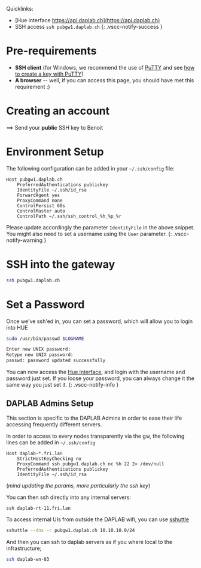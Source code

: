 
Quicklinks:<br/>
- [Hue interface https://api.daplab.ch](https://api.daplab.ch)<br/>
- SSH access `ssh pubgw1.daplab.ch`
{: .vscc-notify-success }


# Pre-requirements

* **SSH client** (for Windows, we recommend the use of [PuTTY](http://www.chiark.greenend.org.uk/~sgtatham/putty/download.html)
  and see [how to create a key with PuTTY](https://www.digitalocean.com/community/tutorials/how-to-use-ssh-keys-with-putty-on-digitalocean-droplets-windows-users))
* **A browser** -- well, if you can access this page, you should have met this requirement :)

# Creating an account

 ==> Send your **public** SSH key to Benoit

# Environment Setup

The following configuration can be added in your `~/.ssh/config` file:

```
Host pubgw1.daplab.ch
    PreferredAuthentications publickey
    IdentityFile ~/.ssh/id_rsa
    ForwardAgent yes
    ProxyCommand none
    ControlPersist 60s
    ControlMaster auto
    ControlPath ~/.ssh/ssh_control_%h_%p_%r
```

Please update accordingly the parameter `IdentityFile` in the above snippet. You might
also need to set a username using the `User` parameter.
{: .vscc-notify-warning }


# SSH into the gateway

```bash
ssh pubgw1.daplab.ch
```

# Set a Password

Once we've ssh'ed in, you can set a password, which will allow you to login into HUE

```bash
sudo /usr/bin/passwd $LOGNAME

Enter new UNIX password:
Retype new UNIX password:
passwd: password updated successfully
```

You can now access the [Hue interface](https://api.daplab.ch), and login with the username 
and password just set. If you loose your password, you can always change it the same 
way you just set it.
{: .vscc-notify-info }

## DAPLAB Admins Setup

This section is specific to the DAPLAB Admins in order to ease their life accessing
frequently different servers.

In order to access to every nodes transparently via the gw, the following lines can be 
added in `~/.ssh/config`

```
Host daplab-*.fri.lan
    StrictHostKeyChecking no
    ProxyCommand ssh pubgw1.daplab.ch nc %h 22 2> /dev/null
    PreferredAuthentications publickey
    IdentityFile ~/.ssh/id_rsa
```

(_mind updating the params, more particularly the ssh key_)

You can then ssh directly into any internal servers:

```
ssh daplab-rt-11.fri.lan
```

To access internal UIs from outside the DAPLAB wifi, you can use [sshuttle](https://github.com/apenwarr/sshuttle)
 
```bash
sshuttle --dns -r pubgw1.daplab.ch 10.10.10.0/24
```

And then you can ssh to daplab servers as if you where local to the infrastructure;

```bash
ssh daplab-wn-03
```
